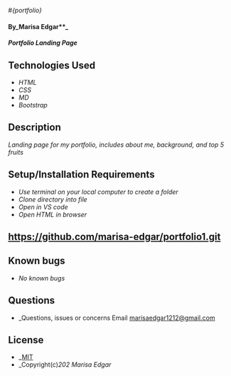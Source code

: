 #_{portfolio}_
#### By_Marisa Edgar**_

#### _Portfolio Landing Page_

## Technologies Used
* _HTML_
* _CSS_
* _MD_
* _Bootstrap_

## Description
_Landing page for my portfolio, includes about me, background, and top 5 fruits_

## Setup/Installation Requirements
* _Use terminal on your local computer to create a folder_
* _Clone directory into file_
* _Open in VS code_
* _Open HTML in browser_

## https://github.com/marisa-edgar/portfolio1.git

## Known bugs
* _No known bugs_

## Questions
* _Questions, issues or concerns Email marisaedgar1212@gmail.com

## License

* _[MIT](License)
* _Copyright(c)_202_ _Marisa Edgar_